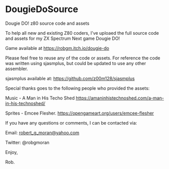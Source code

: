 # DougieDoSource
Dougie DO! z80 source code and assets

To help all new and existing Z80 coders, I've uploaed the full source code and assets for my ZX Spectrum Next game Dougie DO!

Game available at https://robgm.itch.io/dougie-do

Please feel free to reuse any of the code or assets. For reference the code was written using sjasmplus, but could be updated to use any other assembler.

sjasmplus available at: https://github.com/z00m128/sjasmplus

Special thanks goes to the following people who provided the assets:

Music - A Man in His Techo Shed
https://amaninhistechnoshed.com/a-man-in-his-technoshed/

Sprites - Emcee Flesher.
https://opengameart.org/users/emcee-flesher

If you have any questions or comments, I can be contacted via:

Email: robert_g_moran@yahoo.com

Twitter: @robgmoran

Enjoy,

Rob.
